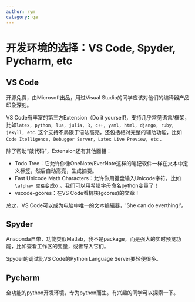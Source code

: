 ```yaml
---
author: rym
catagory: qa
---
```


# 开发环境的选择：VS Code, Spyder, Pycharm, etc

<!-- more -->

## VS Code

开源免费，由Microsoft出品，用过Visual Studio的同学应该对他们的编译器产品印象深刻。

VS Code有丰富的第三方Extension（Do it yourself!，支持几乎常见语言/框架，比如`latex, python, lua, julia, R, c++, yaml, html, django, ruby, jekyll, etc`. 这个支持不局限于语法高亮，还包括相对完整的辅助功能，比如`Code Itelligence, Debugger Server, Latex Live Preview, etc` .

除了帮助“敲代码”，Extension还有其他面相：

* Todo Tree：它允许你像OneNote/EverNote这样的笔记软件一样在文本中定义标签，然后自动高亮，生成摘要。
* Fast Unicode Math Characters：允许你用键盘输入Unicode字符。比如`\alpha+ 空格`变成α 。我们可以用希腊字母命名python变量了！
* vscode-gcores：在VS Code看机核(gcores)的文章！

总之，VS Code可以成为电脑中唯一的文本编辑器，'She can do everthing!'。

## Spyder

Anaconda自带，功能类似Matlab，我不是package，而是强大的实时预览功能，比如查看工作区的变量，或者导入它们。

Spyder的调试比VS Code的Python Language Server要轻便很多。

## Pycharm

全功能的python开发环境，专为python而生。有兴趣的同学可以探索一下。

